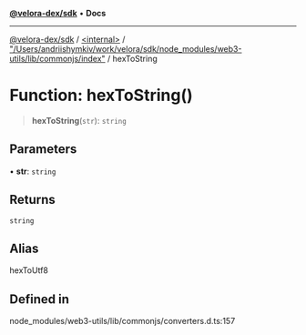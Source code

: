 [**@velora-dex/sdk**](../../../../README.md) • **Docs**

***

[@velora-dex/sdk](../../../../globals.md) / [\<internal\>](../../../README.md) / ["/Users/andriishymkiv/work/velora/sdk/node\_modules/web3-utils/lib/commonjs/index"](../README.md) / hexToString

# Function: hexToString()

> **hexToString**(`str`): `string`

## Parameters

• **str**: `string`

## Returns

`string`

## Alias

hexToUtf8

## Defined in

node\_modules/web3-utils/lib/commonjs/converters.d.ts:157
